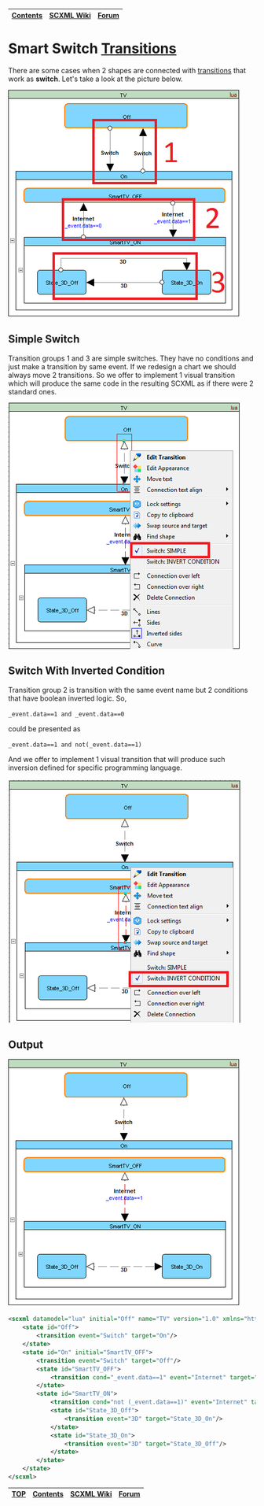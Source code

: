 <a name="top-anchor"/>

| [Contents](../README.md#table-of-contents) | [SCXML Wiki](https://alexzhornyak.github.io/SCXML-tutorial/) | [Forum](https://github.com/alexzhornyak/ScxmlEditor-Tutorial/discussions) |
|---|---|---|

# Smart Switch [Transitions](https://alexzhornyak.github.io/SCXML-tutorial/Doc/transition.html)

There are some cases when 2 shapes are connected with [transitions](https://alexzhornyak.github.io/SCXML-tutorial/Doc/transition.html) that work as **switch**. Let's take a look at the picture below.

![intro](../Images/SmartTransitions_Intro.png)

## Simple Switch
Transition groups 1 and 3 are simple switches. They have no conditions and just make a transition by same event.
If we redesign a chart we should always move 2 transitions.
So we offer to implement 1 visual transition which will produce the same code in the resulting SCXML as if there were 2 standard ones.

![simple](../Images/SmartTransitions_simple.png)

## Switch With Inverted Condition
Transition group 2 is transition with the same event name but 2 conditions that have boolean inverted logic. So,

  `_event.data==1 and _event.data==0`
  
could be presented as

  `_event.data==1 and not(_event.data==1)`

And we offer to implement 1 visual transition that will produce such inversion defined for specific programming language.

![invert](../Images/SmartTransitions_invert.png)

## Output
![out](../Images/SmartTransitions_animated.gif)

```xml
<scxml datamodel="lua" initial="Off" name="TV" version="1.0" xmlns="http://www.w3.org/2005/07/scxml">
	<state id="Off">
		<transition event="Switch" target="On"/>
	</state>
	<state id="On" initial="SmartTV_OFF">
		<transition event="Switch" target="Off"/>
		<state id="SmartTV_OFF">
			<transition cond="_event.data==1" event="Internet" target="SmartTV_ON"/>
		</state>
		<state id="SmartTV_ON">
			<transition cond="not (_event.data==1)" event="Internet" target="SmartTV_OFF"/>
			<state id="State_3D_Off">
				<transition event="3D" target="State_3D_On"/>
			</state>
			<state id="State_3D_On">
				<transition event="3D" target="State_3D_Off"/>
			</state>
		</state>
	</state>
</scxml>
```

| [TOP](#top-anchor) | [Contents](../README.md#table-of-contents) | [SCXML Wiki](https://alexzhornyak.github.io/SCXML-tutorial/) | [Forum](https://github.com/alexzhornyak/ScxmlEditor-Tutorial/discussions) |
|---|---|---|---|
